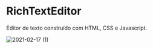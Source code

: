 # RichTextEditor

Editor de texto construído com HTML, CSS e Javascript.

![2021-02-17 (1)](https://user-images.githubusercontent.com/46231350/108204720-e8878180-7102-11eb-901a-e739f0c8d611.png)
